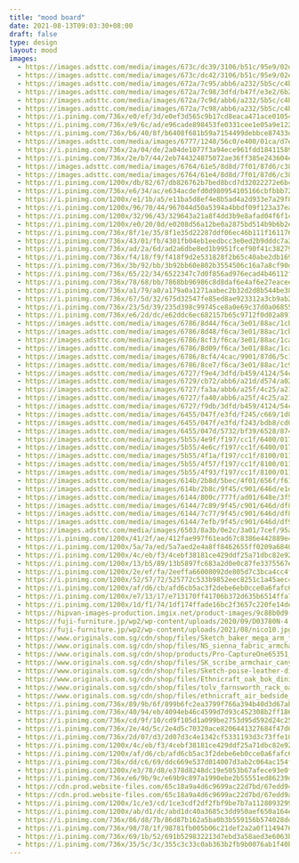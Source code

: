 ```yaml
---
title: "mood board"
date: 2021-08-13T09:03:30+08:00
draft: false
type: design
layout: mood
images:
  - https://images.adsttc.com/media/images/673c/dc39/3106/b51c/95e9/02de/slideshow/apartamento-praca-eixo-z-arquitetos_12.jpg
  - https://images.adsttc.com/media/images/673c/dc42/3106/b51c/95e9/02e7/slideshow/apartamento-praca-eixo-z-arquitetos_11.jpg
  - https://images.adsttc.com/media/images/672a/7c95/abb6/a232/5b5c/c4b8/slideshow/casa-morumbi-terra-e-tuma-arquitetos-associados_15.jpg
  - https://images.adsttc.com/media/images/672a/7c98/3dfd/b47f/e3e2/6b2d/slideshow/casa-morumbi-terra-e-tuma-arquitetos-associados_3.jpg
  - https://images.adsttc.com/media/images/672a/7c9d/abb6/a232/5b5c/c4bf/slideshow/casa-morumbi-terra-e-tuma-arquitetos-associados_13.jpg
  - https://images.adsttc.com/media/images/672a/7c98/abb6/a232/5b5c/c4b9/slideshow/casa-morumbi-terra-e-tuma-arquitetos-associados_4.jpg
  - https://i.pinimg.com/736x/e0/ef/3d/e0ef3d565c9b17cd8eaca471ace01054.jpg
  - https://i.pinimg.com/736x/e9/6c/ad/e96cade898453fe0331cee1e05a9e122.jpg
  - https://i.pinimg.com/736x/b6/40/8f/b6408f681b59a7154499debbce87433d.jpg
  - https://images.adsttc.com/media/images/6777/1248/56c0/e400/01ca/d7e2/slideshow/043Athens_KallosTurin.jpg
  - https://i.pinimg.com/736x/2a/04/de/2a04de1077f3a94ece961fdd18411589.jpg
  - https://i.pinimg.com/736x/2e/b7/44/2eb744324875072ae36ff385e243604e.jpg
  - https://images.adsttc.com/media/images/6764/61e5/8d8d/7f01/87d6/c388/slideshow/baps-house-90-plus-2-architects_16.jpg?1734632031
  - https://images.adsttc.com/media/images/6764/61e4/8d8d/7f01/87d6/c382/slideshow/baps-house-90-plus-2-architects_10.jpg?1734631922
  - https://i.pinimg.com/1200x/db/82/67/db826762b7bed8bcd7d32022272e6bcf.jpg
  - https://i.pinimg.com/736x/e6/34/ac/e634acdefd0d980954105166cbfbbb72.jpg
  - https://i.pinimg.com/1200x/e1/1b/a5/e11ba5d8ef4e8b5ad4a2d933e7a29f87.jpg
  - https://i.pinimg.com/1200x/96/70/44/967044d50a5394a4bbdf09f123a37ea4.jpg
  - https://i.pinimg.com/1200x/32/96/43/329643a21a8f4dd3b9e8afad04f6f1cc.jpg
  - https://i.pinimg.com/1200x/e0/20/8d/e0208d56a12be0a2875bd514b9b6b2ee.jpg
  - https://i.pinimg.com/736x/8f/1e/35/8f1e35d22287ddf06ec46b111f161176.jpg
  - https://i.pinimg.com/736x/43/01/fb/4301fb04eb1eedbcc3e0ed2b9dddc7a2.jpg
  - https://i.pinimg.com/736x/ad/2a/6d/ad2a6dbe8ed1b9951fcef90f41c38279.jpg
  - https://i.pinimg.com/736x/f4/18/f9/f418f9d2e531828f2b65c40abe2db169.jpg
  - https://i.pinimg.com/736x/3b/92/bb/3b92bb60e802b3554506c16a7a8cf90d.jpg
  - https://i.pinimg.com/736x/65/22/34/6522347c7d0f856ad976ecad4b46112f.jpg
  - https://i.pinimg.com/736x/78/68/bb/7868bb96986c8d8daf6e4af6e27eacee.jpg
  - https://i.pinimg.com/736x/a1/79/a0/a179a0a1271aabec2b32d2d8b544be38.jpg
  - https://i.pinimg.com/736x/67/5d/32/675d32547fe85ed8ae923312a3cb9ab2.jpg
  - https://i.pinimg.com/736x/23/5d/39/235d398c99745ce8a0e69c37d0a06855.jpg
  - https://i.pinimg.com/736x/e6/2d/dc/e62ddc6ec682157b65c9712f0d02a891.jpg
  - https://images.adsttc.com/media/images/6786/8d44/f6ca/3e01/88ac/1cb9/slideshow/vung-tau-house-sanuki-daisuke-architects_30.jpg?1736871257
  - https://images.adsttc.com/media/images/6786/8d48/f6ca/3e01/88ac/1cbc/slideshow/vung-tau-house-sanuki-daisuke-architects_24.jpg?1736871254
  - https://images.adsttc.com/media/images/6786/8cf3/f6ca/3e01/88ac/1ca0/slideshow/vung-tau-house-sanuki-daisuke-architects_39.jpg?1736871177
  - https://images.adsttc.com/media/images/6786/8d09/f6ca/3e01/88ac/1ca7/slideshow/vung-tau-house-sanuki-daisuke-architects_6.jpg?1736871200
  - https://images.adsttc.com/media/images/6786/8cf4/4cac/9901/87d6/5c12/slideshow/vung-tau-house-sanuki-daisuke-architects_1.jpg?1736871177
  - https://images.adsttc.com/media/images/6786/8ce7/f6ca/3e01/88ac/1c9d/slideshow/vung-tau-house-sanuki-daisuke-architects_8.jpg?1736871155
  - https://images.adsttc.com/media/images/6727/f9e4/3dfd/b459/4124/54c6/slideshow/an-inspirational-guide-to-embracing-color-in-apartment-kitchens_1.jpg?1730673129
  - https://images.adsttc.com/media/images/6729/cb72/abb6/a21d/d574/a02f/slideshow/vibrancy-and-utility-embracing-color-in-urban-apartment-kitchens_30.jpg?1730792312
  - https://images.adsttc.com/media/images/6727/fa3a/abb6/a25f/4c25/a21a/slideshow/an-inspirational-guide-to-embracing-color-in-apartment-kitchens_1.jpg?1730673216
  - https://images.adsttc.com/media/images/6727/fa40/abb6/a25f/4c25/a21b/slideshow/an-inspirational-guide-to-embracing-color-in-apartment-kitchens_1.jpg?1730673223
  - https://images.adsttc.com/media/images/6727/f9db/3dfd/b459/4124/54c5/slideshow/an-inspirational-guide-to-embracing-color-in-apartment-kitchens_1.jpg?1730673119
  - https://images.adsttc.com/media/images/6455/047f/e3fd/f245/c669/1d84/slideshow/apartamento-varanda-estudio-gustavo-utrabo_15.jpg?1683293373
  - https://images.adsttc.com/media/images/6455/047f/e3fd/f243/bdb8/cd0c/slideshow/apartamento-varanda-estudio-gustavo-utrabo_12.jpg?1683293356
  - https://images.adsttc.com/media/images/6455/047d/5732/bf39/6528/8749/slideshow/apartamento-varanda-estudio-gustavo-utrabo_8.jpg?1683293324
  - https://images.adsttc.com/media/images/5b55/4e9f/f197/cc1f/6400/017c/slideshow/17-HAO_Beijing_K-284.jpg?1532317334
  - https://images.adsttc.com/media/images/5b55/4e6c/f197/cc1f/6400/017a/slideshow/13-HAO_Beijing_K-256.jpg?1532317283
  - https://images.adsttc.com/media/images/5b55/4f1a/f197/cc1f/8100/011a/slideshow/26-HAO_Beijing_K-660.jpg?1532317456
  - https://images.adsttc.com/media/images/5b55/4f57/f197/cc1f/8100/011d/slideshow/30-HAO_Beijing_K-434.jpg?1532317518
  - https://images.adsttc.com/media/images/5b55/4f93/f197/cc1f/8100/011f/slideshow/34-HAO_Beijing_K-005.jpg?1532317578
  - https://images.adsttc.com/media/images/614b/2b8d/5bec/4f01/656f/f612/slideshow/07-polonceau-yua-photo-luis-diaz-diaz.jpg?1632316518
  - https://images.adsttc.com/media/images/614b/2b8c/9f45/c901/646d/e1d3/slideshow/28-polonceau-yua-photo-luis-diaz-diaz.jpg?1632316382
  - https://images.adsttc.com/media/images/6144/800c/777f/ad01/648e/3f53/slideshow/g7a9780.jpg?1631879250
  - https://images.adsttc.com/media/images/6144/7c89/9f45/c901/646d/df8d/slideshow/g7a7290.jpg?1631878341
  - https://images.adsttc.com/media/images/6144/7c77/9f45/c901/646d/df87/slideshow/g7a2010.jpg?1631878334
  - https://images.adsttc.com/media/images/6144/7efb/9f45/c901/646d/df90/slideshow/g7a7333.jpg?1631878975
  - https://images.adsttc.com/media/images/6503/8a3b/0e2c/3a01/7cef/95af/slideshow/cobertura-barao-de-tatui-pianca-arquitetura-plus-sabia-arquitetos_11.jpg?1694730859
  - https://i.pinimg.com/1200x/41/2f/ae/412fae997f61ead67c8386e442889e4c.jpg
  - https://i.pinimg.com/1200x/5a/7a/ed/5a7aed2e4a8ff8462655ff0209a68408.jpg
  - https://i.pinimg.com/1200x/4c/eb/f3/4cebf38181ce429ddf25a71dbc82e92e.jpg
  - https://i.pinimg.com/1200x/13/b5/89/13b5897fc683a2d0e0c87fe3375567ef.jpg
  - https://i.pinimg.com/1200x/2e/ef/fa/2eeffa66008092de805d7c3bca4cc4f4.jpg
  - https://i.pinimg.com/1200x/52/57/72/525772c533b9852eec8251c1a45aec4b.jpg
  - https://i.pinimg.com/1200x/af/d6/cb/afd6cb5ac3f2debe6eb0cce0a6fafc6b.jpg
  - https://i.pinimg.com/1200x/e7/13/17/e713170ff41706b372d635b6514ffa7f.jpg
  - https://i.pinimg.com/1200x/1d/f1/74/1df174ffade16bc2f3657c220fe14deb.jpg
  - https://hipvan-images-production.imgix.net/product-images/9c88b0d9-328a-437d-9ee5-646213841237/Malmo--Vezel-Lounge-Chair--Walnut-Nile-Green-1.png
  - https://fuji-furniture.jp/wp2/wp-content/uploads/2020/09/D03780N-4.jpg
  - https://fuji-furniture.jp/wp2/wp-content/uploads/2021/08/nico10.jpg
  - https://www.originals.com.sg/cdn/shop/files/Sketch_baker_mega_arm_fabric_sofa_salt_and_pepper_WEB_1_700x.jpg
  - https://www.originals.com.sg/cdn/shop/files/NS_sienna_fabric_armchair_clay_75cm_WEB_1_800x.jpg
  - https://www.originals.com.sg/cdn/shop/products/Pro-CaptureOne65351_800x.jpg
  - https://www.originals.com.sg/cdn/shop/files/SK_scribe_armchair_canyon_WEB_1_24563198-208d-475b-9d88-e1f459bfbf1d_800x.jpg
  - https://www.originals.com.sg/cdn/shop/files/Sketch-poise-leather-dining-chair-coal-2_700x.jpg
  - https://www.originals.com.sg/cdn/shop/files/Ethnicraft_oak_bok_dining_chair_natural_WEB_14_700x.jpg
  - https://www.originals.com.sg/cdn/shop/files/tolv_farnsworth_rack_oak_WEB_1_800x.jpg
  - https://www.originals.com.sg/cdn/shop/files/ethnicraft_air_bedside_table_oak_WEB_1_800x.jpg
  - https://i.pinimg.com/736x/89/9b/6f/899b6fc2ea3799f766a394b40d3d67ab.jpg
  - https://i.pinimg.com/736x/40/94/eb/4094eb46c4599d7d93c452308b2ff186.jpg
  - https://i.pinimg.com/736x/cd/9f/10/cd9f105d1a099be2753d95d592d24c25.jpg
  - https://i.pinimg.com/736x/2e/4d/5c/2e4d5c70320ace8206441327684f47d6.jpg
  - https://i.pinimg.com/736x/2d/07/d3/2d07d3c4e1342cf5331193d3c73ffe10.jpg
  - https://i.pinimg.com/1200x/4c/eb/f3/4cebf38181ce429ddf25a71dbc82e92e.jpg
  - https://i.pinimg.com/1200x/af/d6/cb/afd6cb5ac3f2debe6eb0cce0a6fafc6b.jpg
  - https://i.pinimg.com/736x/dd/c6/69/ddc669e537d014007d3ab2c064ac154f.jpg
  - https://i.pinimg.com/1200x/e3/78/d8/e378d8248dc19e5053b67afece93e0fc.jpg
  - https://i.pinimg.com/736x/e6/9b/9c/e69b9c897a1990ebe2b55551ed86239d.jpg
  - https://cdn.prod.website-files.com/65c18a9a4d6c9699ac22d7bd/67edd94f4d9bc1b9e67d6afb_article-45.webp
  - https://cdn.prod.website-files.com/65c18a9a4d6c9699ac22d7bd/67edd9ab1015d64016fddcbb_article-31.webp
  - https://i.pinimg.com/1200x/1c/e3/cd/1ce3cdf2df2fbf9be7b7a1128093299d.jpg
  - https://i.pinimg.com/1200x/ab/d1/dc/abd1dc40a3685c3dd950aef650a164e1.jpg
  - https://i.pinimg.com/736x/86/d8/7b/86d87b162a5ba0b3b559156b574028dd.jpg
  - https://i.pinimg.com/736x/98/78/1f/98781fb005b06c21def2a2a0f1149476.jpg
  - https://i.pinimg.com/736x/69/1b/52/691b529832213d7ebd3a58aed3e6063b.jpg
  - https://i.pinimg.com/736x/35/5c/3c/355c3c33c0ab363b2fb9b0076ab1f40b.jpg
---
```

